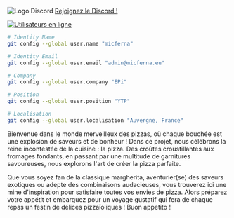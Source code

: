 ![Logo Discord](https://zupimages.net/up/23/26/rumo.png)
[Rejoignez le Discord !](https://discord.gg/b23hGvw4C5)

[![Utilisateurs en ligne](https://img.shields.io/discord/347412941630341121?style=flat-square&logo=discord&colorB=7289DA)](https://discord.gg/347412941630341121)

```sh
# Identity Name
git config --global user.name "micferna"

# Identity Email
git config --global user.email "admin@micferna.eu"

# Company
git config --global user.company "EPi"

# Position 
git config --global user.position "YTP" 

# Localisation 
git config --global user.localisation "Auvergne, France" 
```

Bienvenue dans le monde merveilleux des pizzas, où chaque bouchée est une explosion de saveurs et de bonheur ! 
Dans ce projet, nous célébrons la reine incontestée de la cuisine : la pizza. Des croûtes croustillantes aux fromages fondants, en passant par une multitude de garnitures savoureuses, nous explorons l'art de créer la pizza parfaite. 

Que vous soyez fan de la classique margherita, aventurier(se) des saveurs exotiques ou adepte des combinaisons audacieuses, vous trouverez ici une mine d'inspiration pour satisfaire toutes vos envies de pizza. 
Alors préparez votre appétit et embarquez pour un voyage gustatif qui fera de chaque repas un festin de délices pizzaïoliques ! Buon appetito !
